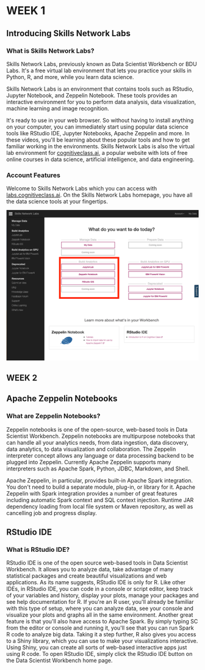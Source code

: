 <h1>WEEK 1</h1>



<h2>Introducing Skills Network Labs</h2>

<h3>What is Skills Network Labs?</h3>

Skills Network Labs, previously known as Data Scientist Workbench or BDU Labs. It's a free virtual lab environment that lets you practice your skills in Python, R, and more, while you learn data science.

Skills Network Labs is an environment that contains tools such as RStudio, Jupyter Notebook, and Zeppelin Notebook. These tools provides an interactive environment for you to perform data analysis, data visualization, machine learning and image recognition.

It's ready to use in your web browser. So without having to install anything on your computer, you can immediately start using popular data science tools like RStudio IDE, Jupyter Notebooks, Apache Zeppelin and more. In these videos, you'll be learning about these popular tools and how to get familiar working in the environments. Skills Network Labs is also the virtual lab environment for [cognitiveclass.ai](https://cognitiveclass.ai/), a popular website with lots of free online courses in data science, artificial intelligence, and data engineering.

<h3>Account Features</h3>

Welcome to Skills Network Labs which you can access with [labs.cognitiveclass.ai](https://labs.cognitiveclass.ai/). On the Skills Network Labs homepage, you have all the data science tools at your fingertips.

<img src="../2. Open Source tools for Data Science/images/Account_Features.png">



<h2>WEEK 2</h2>


<h2>Apache Zeppelin Notebooks</h2>

<h3>What are Zeppelin Notebooks?</h3>

Zeppelin notebooks is one of the open-source, web-based tools in Data Scientist Workbench. Zeppelin notebooks are multipurpose notebooks that can handle all your analytics needs, from data ingestion, data discovery, data analytics, to data visualization and collaboration. The Zeppelin interpreter concept allows any language or data processing backend to be plugged into Zeppelin. Currently Apache Zeppelin supports many interpreters such as Apache Spark, Python, JDBC, Markdown, and Shell.

Apache Zeppelin, in particular, provides built-in Apache Spark integration. You don't need to build a separate module, plug-in, or library for it. Apache Zeppelin with Spark integration provides a number of great features including automatic Spark context and SQL context injection. Runtime JAR dependency loading from local file system or Maven repository, as well as cancelling job and progress display.


<h2>RStudio IDE</h2>

<h3>What is RStudio IDE?</h3>

RStudio IDE is one of the open source web-based tools in Data Scientist Workbench. It allows you to analyze data, take advantage of many statistical packages and create beautiful visualizations and web applications. As its name suggests, RStudio IDE is only for R. Like other IDEs, in RStudio IDE, you can code in a console or script editor, keep track of your variables and history, display your plots, manage your packages and see help documentation for R. If you're an R user, you'll already be familiar with this type of setup, where you can analyze data, see your console and visualize your plots and graphs all in the same environment. Another great feature is that you'll also have access to Apache Spark. By simply typing SC from the editor or console and running it, you'll see that you can run Spark R code to analyze big data. Taking it a step further, R also gives you access to a Shiny library, which you can use to make your visualizations interactive. Using Shiny, you can create all sorts of web-based interactive apps just using R code. To open RStudio IDE, simply click the RStudio IDE button on the Data Scientist Workbench home page.

